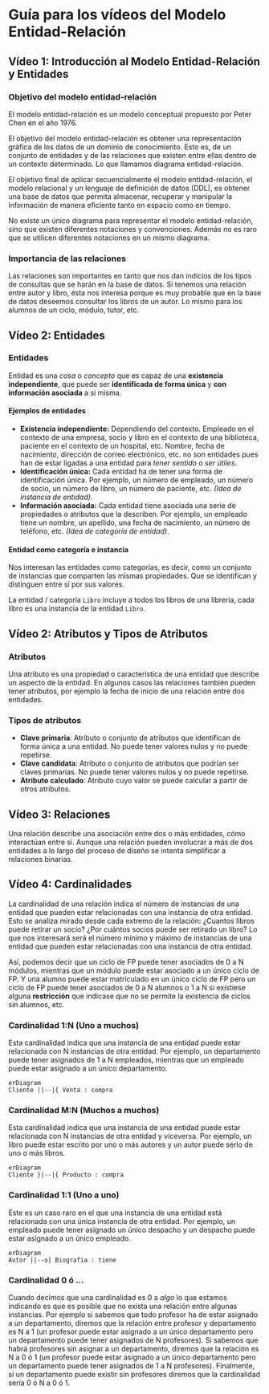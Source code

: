 # Guía para los vídeos del Modelo Entidad-Relación

## Vídeo 1: Introducción al Modelo Entidad-Relación y Entidades

### Objetivo del modelo entidad-relación

El modelo entidad-relación es un modelo conceptual propuesto por Peter Chen en el año 1976. 

El objetivo del modelo entidad-relación es obtener una representación gráfica de los datos de un dominio de conocimiento. Esto es, de un conjunto de entidades y de las relaciones que existen entre ellas dentro de un contexto determinado. Lo que llamamos diagrama entidad-relación.

El objetivo final de aplicar secuencialmente el modelo entidad-relación, el modelo relacional y un lenguaje de definición de datos (DDL), es obtener una base de datos que permita almacenar, recuperar y manipular la información de manera eficiente tanto en espacio como en tiempo.

No existe un único diagrama para representar el modelo entidad-relación, sino que existen diferentes notaciones y convenciones. Además no es raro que se utilicen diferentes notaciones en un mismo diagrama.

### Importancia de las relaciones

Las relaciones son importantes en tanto que nos dan indicios de los tipos de consultas que se harán en la base de datos. Si tenemos una relación entre autor y libro, ésta nos interesa porque es muy probable que en la base de datos deseemos consultar los libros de un autor. Lo mismo para los alumnos de un ciclo, módulo, tutor, etc.

## Vídeo 2: Entidades

### Entidades

Entidad es una *cosa* o *concepto* que es capaz de una **existencia independiente**, que puede ser **identificada de forma única** y **con información asociada** a si misma.

#### Ejemplos de entidades

* **Existencia independiente:** Dependiendo del contexto. Empleado en el contexto de una empresa, socio y libro en el contexto de una biblioteca, paciente en el contexto de un hospital, etc. Nombre, fecha de nacimiento, dirección de correo electrónico, etc. no son entidades pues han de estar ligadas a una entidad para *tener sentido* o *ser útiles*.
* **Identificación única:** Cada entidad ha de tener una forma de identificación única. Por ejemplo, un número de empleado, un número de socio, un número de libro, un número de paciente, etc. *(Idea de instancia de entidad)*.
* **Información asociada:** Cada entidad tiene asociada una serie de propiedades o atributos que la describen. Por ejemplo, un empleado tiene un nombre, un apellido, una fecha de nacimiento, un número de teléfono, etc. *(Idea de categoría de entidad)*.

#### Entidad como categoría e instancia

Nos interesan las entidades como categorías, es decir, como un conjunto de instancias que comparten las mismas propiedades. Que se identifican y distinguen entre sí por sus valores.

La entidad / categoría `Libro` incluye a todos los libros de una librería, cada libro es una instancia de la entidad `Libro`.

## Vídeo 2: Atributos y Tipos de Atributos

### Atributos

Una atributo es una propiedad o característica de una entidad que describe un aspecto de la entidad. En algunos casos las relaciones también pueden tener atributos, por ejemplo la fecha de inicio de una relación entre dos entidades.

### Tipos de atributos

* **Clave primaria**: Atributo o conjunto de atributos que identifican de forma única a una entidad. No puede tener valores nulos y no puede repetirse.
* **Clave candidata**: Atributo o conjunto de atributos que podrían ser claves primarias. No puede tener valores nulos y no puede repetirse.
* **Atributo calculado**: Atributo cuyo valor se puede calcular a partir de otros atributos.

## Vídeo 3: Relaciones

Una relación describe una asociación entre dos o más entidades, cómo interactúan entre sí. Aunque una relación pueden involucrar a más de dos entidades a lo largo del proceso de diseño se intenta simplificar a relaciones binarias.

## Vídeo 4: Cardinalidades

La cardinalidad de una relación indica el número de instancias de una entidad que pueden estar relacionadas con una instancia de otra entidad. Esto se analiza mirado desde cada extremo de la relación: ¿Cuantos libros puede retirar un socio? ¿Por cuántos socios puede ser retirado un libro? Lo que nos interesará será el número mínimo y máximo de instancias de una entidad que pueden estar relacionadas con una instancia de otra entidad.

Así, podemos decir que un ciclo de FP puede tener asociados de 0 a N módulos, mientras que un módulo puede estar asociado a un único ciclo de FP. Y una alumno puede estar matriculado en un único ciclo de FP pero un ciclo de FP puede tener asociados de 0 a N alumnos o 1 a N si existiese alguna **restricción** que indicase que no se permite la existencia de ciclos sin alumnos, etc.

### Cardinalidad 1:N (Uno a muchos)

Esta cardinalidad indica que una instancia de una entidad puede estar relacionada con N instancias de otra entidad. Por ejemplo, un departamento puede tener asignados de 1 a N empleados, mientras que un empleado puede estar asignado a un único departamento.

```mermaid
erDiagram
Cliente ||--|{ Venta : compra
```



### Cardinalidad M:N (Muchos a muchos)

Esta cardinalidad indica que una instancia de una entidad puede estar relacionada con N instancias de otra entidad y viceversa. Por ejemplo, un libro puede estar escrito por uno o más autores y un autor puede serlo de uno o más libros.

```mermaid
erDiagram
Cliente }|--|{ Producto : compra
```



### Cardinalidad 1:1 (Uno a uno)

Este es un caso raro en el que una instancia de una entidad está relacionada con una única instancia de otra entidad. Por ejemplo, un empleado puede tener asignado un único despacho y un despacho puede estar asignado a un único empleado.

```mermaid
erDiagram
Autor ||--o| Biografia : tiene
```



### Cardinalidad 0 ó ...

Cuando decimos que una cardinalidad es 0 a *algo* lo que estamos indicando es que es posible que no exista una relación entre algunas instancias. Por ejemplo si sabemos que todo profesor ha de estar asignado a un departamento, diremos que la relación entre profesor y departamento es N a 1 (un profesor puede estar asignado a un único departamento pero un departamento puede tener asignados de N profesores). Si sabemos que habrá profesores sin asignar a un departamento, diremos que la relación es N a 0 ó 1 (un profesor puede estar asignado a un único departamento pero un departamento puede tener asignados de 1 a N profesores). Finalmente, si un departamento puede existir sin profesores diremos que la cardinalidad sería 0 ó N a 0 ó 1.
